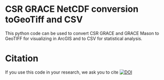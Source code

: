 # CSR GRACE NetCDF conversion toGeoTiff and CSV
This python code can be used to convert CSR GRACE and GRACE Mason to GeoTIFF for visualizing in ArcGIS and to CSV for statistical analysis.

# Citation
If you use this code in your research, we ask you to cite 
[![DOI](https://zenodo.org/badge/504806316.svg)](https://zenodo.org/badge/latestdoi/504806316)

